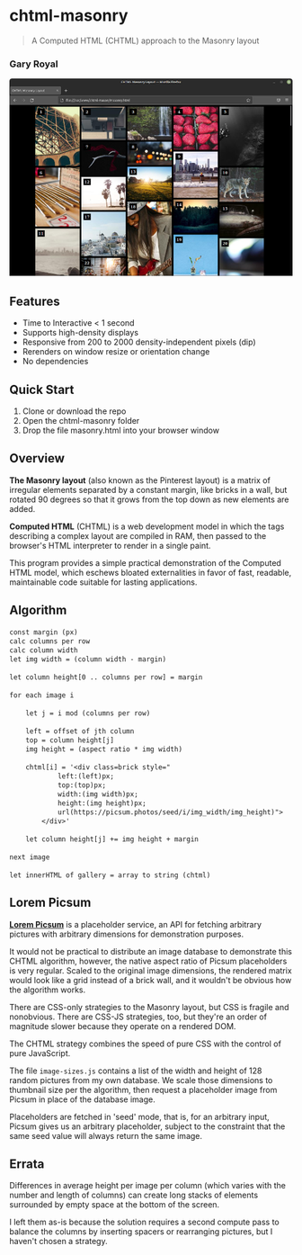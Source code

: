 # chtml-masonry

> A Computed HTML (CHTML) approach to the Masonry layout

### Gary Royal

![screenshot](masonry.png)


## Features 

* Time to Interactive < 1 second
* Supports high-density displays
* Responsive from 200 to 2000 density-independent pixels (dip)
* Rerenders on window resize or orientation change
* No dependencies


## Quick Start

1. Clone or download the repo
2. Open the chtml-masonry folder
3. Drop the file masonry.html into your browser window


## Overview

**The Masonry layout** (also known as the Pinterest layout) is a matrix of irregular elements separated by a constant margin, like bricks in a wall, but rotated 90 degrees so that it grows from the top down as new elements are added.

**Computed HTML** (CHTML) is a web development model in which the tags describing a complex layout are compiled in RAM, then passed to the browser's HTML interpreter to render in a single paint. 

This program provides a simple practical demonstration of the Computed HTML model, which eschews bloated externalities in favor of fast, readable, maintainable code suitable for lasting applications.


## Algorithm

```
const margin (px)
calc columns per row
calc column width
let img width = (column width - margin)

let column height[0 .. columns per row] = margin

for each image i

	let j = i mod (columns per row)
		
	left = offset of jth column
	top = column height[j]
	img height = (aspect ratio * img width)

	chtml[i] = '<div class=brick style="
			left:(left)px; 
			top:(top)px; 
			width:(img width)px; 
			height:(img height)px; 
			url(https://picsum.photos/seed/i/img_width/img_height)">
		</div>'

	let column height[j] += img height + margin
	
next image

let innerHTML of gallery = array to string (chtml)
```

## Lorem Picsum 

**[Lorem Picsum](https://picsum.photos/)** is a placeholder service, an API for fetching arbitrary pictures with arbitrary dimensions for demonstration purposes.

It would not be practical to distribute an image database to demonstrate this CHTML algorithm, however, the native aspect ratio of Picsum placeholders is very regular. Scaled to the original image dimensions, the rendered matrix would look like a grid instead of a brick wall, and it wouldn't be obvious how the algorithm works.

There are CSS-only strategies to the Masonry layout, but CSS is fragile and nonobvious. There are CSS-JS strategies, too, but they're an order of magnitude slower because they operate on a rendered DOM.

The CHTML strategy combines the speed of pure CSS with the control of pure JavaScript.

The file `image-sizes.js` contains a list of the width and height of 128 random pictures from my own database. We scale those dimensions to thumbnail size per the algorithm, then request a placeholder image from Picsum in place of the database image.

Placeholders are fetched in 'seed' mode, that is, for an arbitrary input, Picsum gives us an arbitrary placeholder, subject to the constraint that the same seed value will always return the same image.


## Errata

Differences in average height per image per column (which varies with the number and length of columns) can create long stacks of elements surrounded by empty space at the bottom of the screen.

I left them as-is because the solution requires a second compute pass to balance the columns by inserting spacers or rearranging pictures, but I haven't chosen a strategy. 
